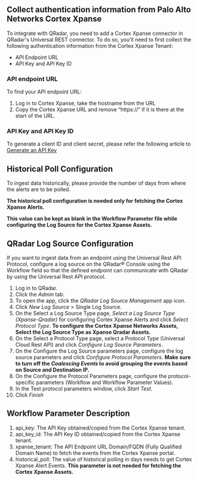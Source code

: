 ## Collect authentication information from Palo Alto Networks Cortex Xpanse

To integrate with QRadar, you need to add a Cortex Xpanse connector in QRadar's Universal REST connector. To do so, you'll need to first collect the following authentication information from the Cortex Xpanse Tenant:
* API Endpoint URL
* API Key and API Key ID

### API endpoint URL
To find your API endpoint URL:
1. Log in to Cortex Xpanse, take the hostname from the URL
2. Copy the Cortex Xpanse URL and remove “https://” if it is there at the start of the URL.

### API Key and API Key ID
To generate a client ID and client secret, please refer the following article to <a href="https://docs-cortex.paloaltonetworks.com/r/Beta/Cortex-XPANSE/Online-Help/Generate-an-API-Key">Generate an API Key</a>

## Historical Poll Configuration
To ingest data historically, please provide the number of days from where the alerts are to be polled. 

**The historical poll configuration is needed only for fetching the Cortex Xpanse Alerts.**

**This value can be kept as blank in the Workflow Parameter file while configuring the Log Source for the Cortex Xpanse Assets.**

## QRadar Log Source Configuration

If you want to ingest data from an endpoint using the Universal Rest API Protocol, configure a log source on the QRadar® Console using the Workflow field so that the defined endpoint can communicate with QRadar by using the Universal Rest API protocol.

1. Log in to QRadar.
2. Click the _Admin_ tab.
3. To open the app, click the _QRadar Log Source Management_ app icon.
4. Click _New Log Source_ > Single Log Source.
5. On the Select a Log Source Type page, _Select a Log Source Type (Xpanse-Qradar)_ for configuring Cortex Xpanse Alerts and click _Select Protocol Type_.
**To configure the Cortex Xpanse Networks Assets, Select the Log Source Type as Xpanse Qradar Assets.**
6. On the Select a Protocol Type page, select a Protocol Type (Universal Cloud Rest API) and click _Configure Log Source Parameters_.
7. On the Configure the Log Source parameters page, configure the log source parameters and click _Configure Protocol
Parameters_.
**Make sure to turn off the _Coalescing Events_ to avoid grouping the events based on Source and Destination IP.**
8. On the Configure the Protocol Parameters page, configure the protocol-specific parameters (Workflow and Workflow
Parameter Values). 
9. In the Test protocol parameters window, click _Start Test_.
10. Click _Finish_


## Workflow Parameter Description

1. api_key: The API Key obtained/copied from the Cortex Xpanse tenant.
2. api_key_id: The API Key ID obtained/copied from the Cortex Xpanse tenant.
3. xpanse_tenant: The API Endpoint URL Domain/FQDN (Fully Qualified Domain Name) to fetch the events from the Cortex Xpanse portal.
4. historical_poll: The value of historical polling in days needs to get Cortex Xpanse Alert Events. 
**This parameter is not needed for fetching the Cortex Xpanse Assets.**
